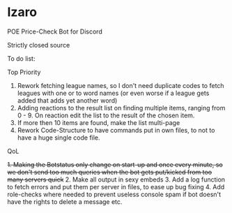 # Izaro
 POE Price-Check Bot for Discord

Strictly closed source

To do list:

Top Priority

1. Rework fetching league names, so I don't need duplicate codes to fetch leagues with one or to word names (or even worse if a league gets added that adds yet another word)
2. Adding reactions to the result list on finding multiple items, ranging from 0 - 9. On reaction edit the list to the result of the chosen item.
3. If more then 10 items are found, make the list multi-page
4. Rework Code-Structure to have commands put in own files, to not to have a huge single code file.

QoL

~~1. Making the Botstatus only change on start-up and once every minute, so we don't send too much queries when the bot gets put/kicked from too many servers quick~~
2. Make all output in sexy embeds
3. Add a log function to fetch errors and put them per server in files, to ease up bug fixing
4. Add role-checks where needed to prevent useless console spam if bot doesn't have the rights to delete a message etc.